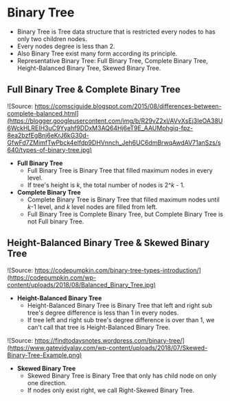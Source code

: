 # Binary Tree
- Binary Tree is Tree data structure that is restricted every nodes to has only two children nodes.
- Every nodes degree is less than 2.
- Also Binary Tree exist many form according its principle. 
- Representative Binary Tree: Full Binary Tree, Complete Binary Tree, Height-Balanced Binary Tree, Skewed Binary Tree.

## Full Binary Tree & Complete Binary Tree
![Source: https://comsciguide.blogspot.com/2015/08/differences-between-complete-balanced.html](https://blogger.googleusercontent.com/img/b/R29vZ2xl/AVvXsEj3IeOA38U6WckHLREIH3uC9Yyahf9DDxM3AQ64Hj6eT9E_AAUMphgiq-fpz-8ea2bzfEgBnj6eKrJ6kG30d-GfwFd7ZMimfTwPbck4eIfdp9DHVnnch_Jeh6UC6dmBrwqAwdAV71anSzs/s640/types-of-binary-tree.jpg)

- **Full Binary Tree**
    - Full Binary Tree is Binary Tree that filled maximum nodes in every level.
    - If tree's height is *k*,  the total number of nodes is 2^*k* - 1.
- **Complete Binary Tree**
    - Complete Binary Tree is Binary Tree that filled maximum nodes until *k*-1 level, and *k* level nodes are filled from left.
    - Full Binary Tree is Complete Binary Tree, but Complete Binary Tree is not Full binary Tree.

## Height-Balanced Binary Tree & Skewed Binary Tree
![Source: https://codepumpkin.com/binary-tree-types-introduction/](https://codepumpkin.com/wp-content/uploads/2018/08/Balanced_Binary_Tree.jpg)

- **Height-Balanced Binary Tree**
    - Height-Balanced Binary Tree is Binary Tree that left and right sub tree's degree difference is less than 1 in every nodes.
    - If tree left and right sub tree's degree difference is over than 1, we can't call that tree is Height-Balanced Binary Tree.

![Source: https://findtodaysnotes.wordpress.com/binary-tree/](https://www.gatevidyalay.com/wp-content/uploads/2018/07/Skewed-Binary-Tree-Example.png)

- **Skewed Binary Tree**
    - Skewed Binary Tree is Binary Tree that only has child node on only one direction.
    - If nodes only exist right, we call Right-Skewed Binary Tree.